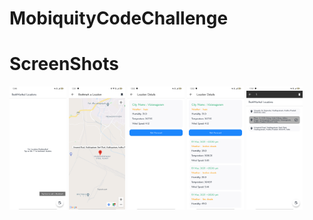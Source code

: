 # MobiquityCodeChallenge


<h1>ScreenShots</h1>

<img src="https://github.com/iosandroiddev/MobiquityCodeChallenge/blob/master/EmptyBookMarks.png" width="18%"></img>
<img src="https://github.com/iosandroiddev/MobiquityCodeChallenge/blob/master/BookMarkDragPin.png" width="18%"></img> 
<img src="https://github.com/iosandroiddev/MobiquityCodeChallenge/blob/master/Details.png" width="18%"></img> 
<img src="https://github.com/iosandroiddev/MobiquityCodeChallenge/blob/master/ForecastDetails.png" width="18%"></img> 
<img src="https://github.com/iosandroiddev/MobiquityCodeChallenge/blob/master/MutlipleDelete.png" width="18%"></img> 

